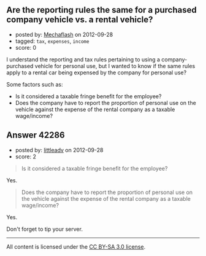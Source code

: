 ## Are the reporting rules the same for a purchased company vehicle vs. a rental vehicle?

- posted by: [Mechaflash](https://stackexchange.com/users/-1/13273-mechaflash) on 2012-09-28
- tagged: `tax`, `expenses`, `income`
- score: 0

I understand the reporting and tax rules pertaining to using a company-purchased vehicle for personal use, but I wanted to know if the same rules apply to a rental car being expensed by the company for personal use?

Some factors such as:

 - Is it considered a taxable fringe benefit for the employee?
 - Does the company have to report the proportion of personal use on the vehicle against the expense of the rental company as a taxable wage/income?


## Answer 42286

- posted by: [littleadv](https://stackexchange.com/users/-1/13808-littleadv) on 2012-09-28
- score: 2

> Is it considered a taxable fringe benefit for the employee?

Yes.

> Does the company have to report the proportion of personal use on the
> vehicle against the expense of the rental company as a taxable
> wage/income?

Yes.

Don't forget to tip your server.



---

All content is licensed under the [CC BY-SA 3.0 license](https://creativecommons.org/licenses/by-sa/3.0/).
